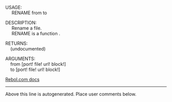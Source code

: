 USAGE:  
&nbsp;&nbsp;&nbsp;&nbsp;&nbsp;RENAME&nbsp;from&nbsp;to&nbsp;  
  
DESCRIPTION:  
&nbsp;&nbsp;&nbsp;&nbsp;&nbsp;Rename&nbsp;a&nbsp;file.  
&nbsp;&nbsp;&nbsp;&nbsp;&nbsp;RENAME&nbsp;is&nbsp;a&nbsp;function&nbsp;.  
  
RETURNS:  
&nbsp;&nbsp;&nbsp;&nbsp;(undocumented)  
  
ARGUMENTS:  
&nbsp;&nbsp;&nbsp;&nbsp;from&nbsp;[port!&nbsp;file!&nbsp;url!&nbsp;block!]  
&nbsp;&nbsp;&nbsp;&nbsp;to&nbsp;[port!&nbsp;file!&nbsp;url!&nbsp;block!]  

[Rebol.com docs](http://www.rebol.com/r3/docs/functions/rename.html)
___
Above this line is autogenerated. Place user comments below.